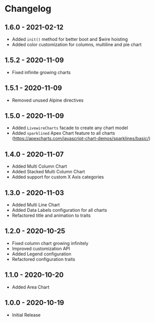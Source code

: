 # Changelog

## 1.6.0 - 2021-02-12

- Added `init()` method for better boot and $wire hoisting
- Added color customization for columns, multiline and pie chart

## 1.5.2 - 2020-11-09

- Fixed infinite growing charts

## 1.5.1 - 2020-11-09

- Removed unused Alpine directives

## 1.5.0 - 2020-11-09

- Added `LivewireCharts` facade to create any chart model
- Added `sparklined` Apex Chart feature to all charts (https://apexcharts.com/javascript-chart-demos/sparklines/basic/)

## 1.4.0 - 2020-11-07

- Added Multi Column Chart 
- Added Stacked Multi Column Chart 
- Added support for custom X Axis categories

## 1.3.0 - 2020-11-03

- Added Multi Line Chart 
- Added Data Labels configuration for all charts
- Refactored title and animation to traits

## 1.2.0 - 2020-10-25

- Fixed column chart growing infinitely 
- Improved customization API
- Added Legend configuration
- Refactored configuration traits

## 1.1.0 - 2020-10-20

- Added Area Chart

## 1.0.0 - 2020-10-19

- Initial Release
